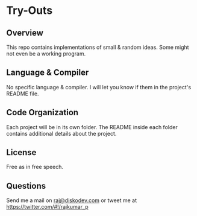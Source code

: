 # Try-Outs

## Overview
This repo contains implementations of small & random ideas. Some might not even be a working program.

## Language & Compiler
No specific language & compiler. I will let you know if them in the project's README file. 

## Code Organization
Each project will be in its own folder. The README inside each folder contains additional details about the project.

## License
Free as in free speech.

## Questions
Send me a mail on <raj@diskodev.com> or tweet me at <https://twitter.com/#!/rajkumar_p>